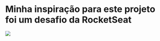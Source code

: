 <h1> Minha inspiração para este projeto foi um desafio da <strong>RocketSeat</strong></h1>
<img src="https://camo.githubusercontent.com/ab73bf5bc9d17b26dea1a72162f2cd60a0ecd58e6301f75eea2501566ceca77f/68747470733a2f2f692e6962622e636f2f34674e4d4270422f696d6167652e706e67" />
